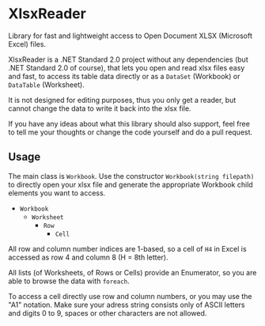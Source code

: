 # XlsxReader
Library for fast and lightweight access to Open Document XLSX (Microsoft Excel) files.

XlsxReader is a .NET Standard 2.0 project without any dependencies (but .NET Standard 2.0 of course),
that lets you open and read xlsx files easy and fast, to access its table data directly or as a `DataSet`
(Workbook) or `DataTable` (Worksheet).

It is not designed for editing purposes, thus you only get a reader, but cannot change the data to write it 
back into the xlsx file.

If you have any ideas about what this library should also support, feel free to tell me your thoughts or 
change the code yourself and do a pull request.

## Usage
The main class is `Workbook`. Use the constructor `Workbook(string filepath)` to directly open your xlsx 
file and generate the appropriate Workbook child elements you want to access.

* `Workbook`
  * `Worksheet`
    * `Row`
      * `Cell`
      
All row and column number indices are 1-based, so a cell of `H4` in Excel is accessed as row 4 and 
column 8 (H = 8th letter).

All lists (of Worksheets, of Rows or Cells) provide an Enumerator, so you are able to browse the data 
with `foreach`.

To access a cell directly use row and column numbers, or you may use the "A1" notation. Make sure 
your adress string consists only of ASCII letters and digits 0 to 9, spaces or other characters 
are not allowed.
